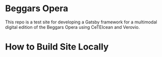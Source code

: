 # Beggars Opera

This repo is a test site for developing a Gatsby framework for a multimodal digital edition of the Beggars Opera using CeTEIcean and Verovio.

# How to Build Site Locally



